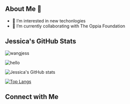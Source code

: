 ## About Me 👋

- 👀 I’m interested in new techonlogies
- 🌱 I’m currently collaborating with The Oppia Foundation

## Jessica's GitHub Stats
<p align="left"> <img src="https://komarev.com/ghpvc/?username=wangjess&label=Profile%20views&color=32CD32&style=flat" alt="wangjess" /> </p>

![hello](https://komarev.com/ghpvc/?username=wangjess)

![Jessica's GitHub stats](https://github-readme-stats.vercel.app/api?username=wangjess&show_icons=true&theme=vue)

[![Top Langs](https://github-readme-stats.vercel.app/api/top-langs/?username=wangjess&layout=pie)](https://github.com/anuraghazra/github-readme-stats)


## Connect with Me
<!-- This is a special README.md because the repository name matches my actual GitHub account name. So it will appear on my PROFILE! -->
